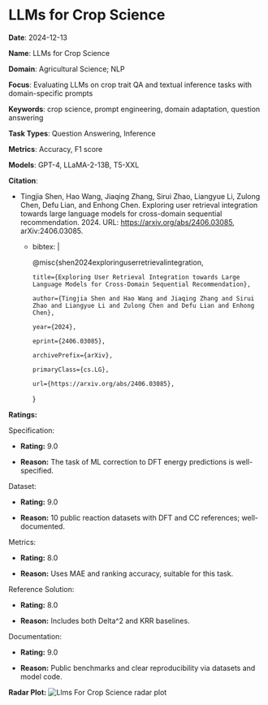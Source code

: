 # LLMs for Crop Science


**Date**: 2024-12-13


**Name**: LLMs for Crop Science


**Domain**: Agricultural Science; NLP


**Focus**: Evaluating LLMs on crop trait QA and textual inference tasks with domain-specific prompts


**Keywords**: crop science, prompt engineering, domain adaptation, question answering


**Task Types**: Question Answering, Inference


**Metrics**: Accuracy, F1 score


**Models**: GPT-4, LLaMA-2-13B, T5-XXL


**Citation**:


- Tingjia Shen, Hao Wang, Jiaqing Zhang, Sirui Zhao, Liangyue Li, Zulong Chen, Defu Lian, and Enhong Chen. Exploring user retrieval integration towards large language models for cross-domain sequential recommendation. 2024. URL: https://arxiv.org/abs/2406.03085, arXiv:2406.03085.

  - bibtex: |

      @misc{shen2024exploringuserretrievalintegration,

        title={Exploring User Retrieval Integration towards Large Language Models for Cross-Domain Sequential Recommendation}, 

        author={Tingjia Shen and Hao Wang and Jiaqing Zhang and Sirui Zhao and Liangyue Li and Zulong Chen and Defu Lian and Enhong Chen},

        year={2024},

        eprint={2406.03085},

        archivePrefix={arXiv},

        primaryClass={cs.LG},

        url={https://arxiv.org/abs/2406.03085}, 

      }



**Ratings:**


Specification:


  - **Rating:** 9.0


  - **Reason:** The task of ML correction to DFT energy predictions is well-specified. 


Dataset:


  - **Rating:** 9.0


  - **Reason:** 10 public reaction datasets with DFT and CC references; well-documented. 


Metrics:


  - **Rating:** 8.0


  - **Reason:** Uses MAE and ranking accuracy, suitable for this task. 


Reference Solution:


  - **Rating:** 8.0


  - **Reason:** Includes both Delta^2 and KRR baselines. 


Documentation:


  - **Rating:** 9.0


  - **Reason:** Public benchmarks and clear reproducibility via datasets and model code. 


**Radar Plot:**
 ![Llms For Crop Science radar plot](../../tex/images/llms_for_crop_science_radar.png)